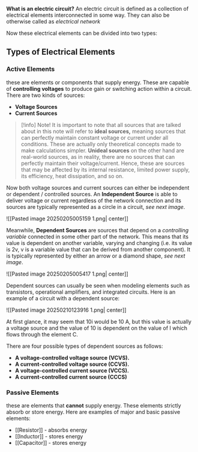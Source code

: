 **What is an electric circuit?**
An electric circuit is defined as a collection of electrical elements interconnected in some way. They can also be otherwise called as *electrical network*

Now these electrical elements can be divided into two types:
## Types of Electrical Elements

### **Active Elements**
these are elements or components that supply energy. These are capable of **controlling voltages** to produce gain or switching action within a circuit. There are two kinds of sources:
- **Voltage Sources**
- **Current Sources**

> [!info] Note!
> It is important to note that all sources that are talked about in this note will refer to **ideal sources,** meaning sources that can perfectly maintain constant voltage or current under all conditions. These are actually only theoretical concepts made to make calculations simpler. **Unideal sources** on the other hand are real-world sources, as in reality, there are no sources that can perfectly maintain their voltage/current. Hence, these are sources that may be affected by its internal resistance, limited power supply, its efficiency, heat dissipation, and so on.


Now both voltage sources and current sources can either be independent or dependent / controlled sources. An **Independent Source** is able to deliver voltage or current regardless of the network connection and its sources are  typically represented as a circle in a circuit, *see next image*.

![[Pasted image 20250205005159 1.png| center]]

Meanwhile, **Dependent Sources** are sources that depend on a *controlling variable* connected in some other part of the network. This means that its value is dependent on another variable, varying and changing (i.e. its value is 2v, v is a variable value that can be derived from another component). It is typically represented by either an arrow or a diamond shape, *see next image*. 

![[Pasted image 20250205005417 1.png| center]]

Dependent sources can usually be seen when modeling elements such as transistors,
operational amplifiers, and integrated circuits. Here is an example of a circuit with a dependent source:

![[Pasted image 20250210123916 1.png| center]]

At first glance, it may seem that 10i would be 10 A, but this value is actually a voltage source and the value of 10 is dependent on the value of I which flows through the element C.

There are four possible types of dependent sources as follows:
- **A voltage-controlled voltage source (VCVS).**
- **A current-controlled voltage source (CCVS).**
- **A voltage-controlled current source (VCCS).**
- **A current-controlled current source (CCCS)**

### **Passive Elements**
these are elements that **cannot** supply energy. These elements strictly absorb or store energy. Here are examples of major and basic passive elements:
- [[Resistor]] - absorbs energy
- [[Inductor]] - stores energy
- [[Capacitor]] - stores energy
